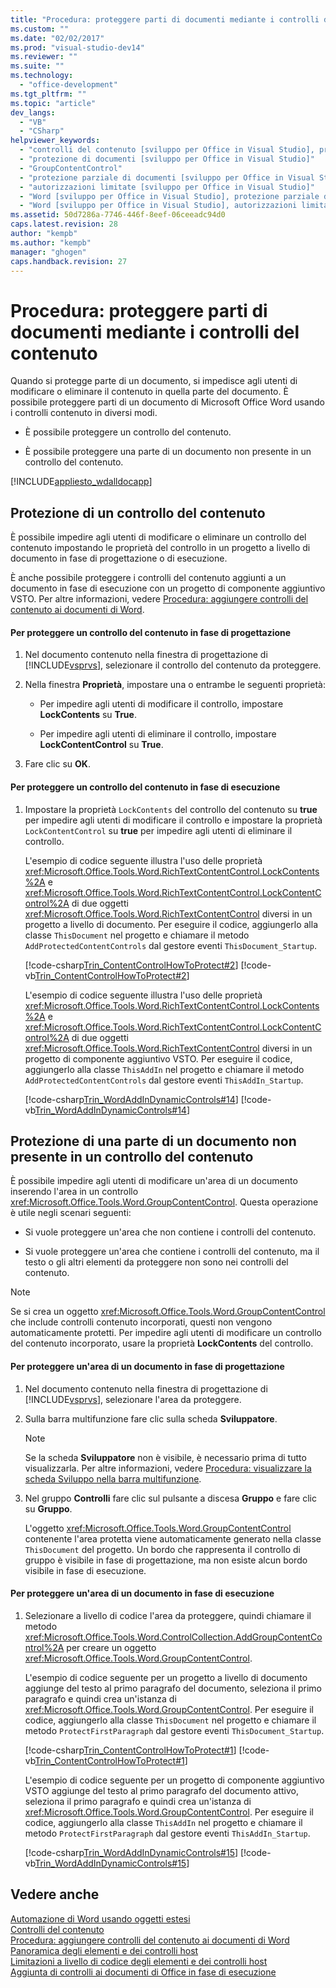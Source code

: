 ```yaml
---
title: "Procedura: proteggere parti di documenti mediante i controlli del contenuto"
ms.custom: ""
ms.date: "02/02/2017"
ms.prod: "visual-studio-dev14"
ms.reviewer: ""
ms.suite: ""
ms.technology: 
  - "office-development"
ms.tgt_pltfrm: ""
ms.topic: "article"
dev_langs: 
  - "VB"
  - "CSharp"
helpviewer_keywords: 
  - "controlli del contenuto [sviluppo per Office in Visual Studio], protezione di documenti"
  - "protezione di documenti [sviluppo per Office in Visual Studio]"
  - "GroupContentControl"
  - "protezione parziale di documenti [sviluppo per Office in Visual Studio]"
  - "autorizzazioni limitate [sviluppo per Office in Visual Studio]"
  - "Word [sviluppo per Office in Visual Studio], protezione parziale di documenti"
  - "Word [sviluppo per Office in Visual Studio], autorizzazioni limitate"
ms.assetid: 50d7286a-7746-446f-8eef-06ceeadc94d0
caps.latest.revision: 28
author: "kempb"
ms.author: "kempb"
manager: "ghogen"
caps.handback.revision: 27
---
```

# Procedura: proteggere parti di documenti mediante i controlli del contenuto
  Quando si protegge parte di un documento, si impedisce agli utenti di modificare o eliminare il contenuto in quella parte del documento.  È possibile proteggere parti di un documento di Microsoft Office Word usando i controlli contenuto in diversi modi.  
  
-   È possibile proteggere un controllo del contenuto.  
  
-   È possibile proteggere una parte di un documento non presente in un controllo del contenuto.  
  
 [!INCLUDE[appliesto_wdalldocapp](../vsto/includes/appliesto-wdalldocapp-md.md)]  
  
##  <a name="EditDeleteControl"></a> Protezione di un controllo del contenuto  
 È possibile impedire agli utenti di modificare o eliminare un controllo del contenuto impostando le proprietà del controllo in un progetto a livello di documento in fase di progettazione o di esecuzione.  
  
 È anche possibile proteggere i controlli del contenuto aggiunti a un documento in fase di esecuzione con un progetto di componente aggiuntivo VSTO.  Per altre informazioni, vedere [Procedura: aggiungere controlli del contenuto ai documenti di Word](../vsto/how-to-add-content-controls-to-word-documents.md).  
  
#### Per proteggere un controllo del contenuto in fase di progettazione  
  
1.  Nel documento contenuto nella finestra di progettazione di [!INCLUDE[vsprvs](../sharepoint/includes/vsprvs-md.md)], selezionare il controllo del contenuto da proteggere.  
  
2.  Nella finestra **Proprietà**, impostare una o entrambe le seguenti proprietà:  
  
    -   Per impedire agli utenti di modificare il controllo, impostare **LockContents** su **True**.  
  
    -   Per impedire agli utenti di eliminare il controllo, impostare **LockContentControl** su **True**.  
  
3.  Fare clic su **OK**.  
  
#### Per proteggere un controllo del contenuto in fase di esecuzione  
  
1.  Impostare la proprietà `LockContents` del controllo del contenuto su **true** per impedire agli utenti di modificare il controllo e impostare la proprietà `LockContentControl` su **true** per impedire agli utenti di eliminare il controllo.  
  
     L'esempio di codice seguente illustra l'uso delle proprietà <xref:Microsoft.Office.Tools.Word.RichTextContentControl.LockContents%2A> e <xref:Microsoft.Office.Tools.Word.RichTextContentControl.LockContentControl%2A> di due oggetti <xref:Microsoft.Office.Tools.Word.RichTextContentControl> diversi in un progetto a livello di documento.  Per eseguire il codice, aggiungerlo alla classe `ThisDocument` nel progetto e chiamare il metodo `AddProtectedContentControls` dal gestore eventi `ThisDocument_Startup`.  
  
     [!code-csharp[Trin_ContentControlHowToProtect#2](../snippets/csharp/VS_Snippets_OfficeSP/Trin_ContentControlHowToProtect/CS/ThisDocument.cs#2)]
     [!code-vb[Trin_ContentControlHowToProtect#2](../snippets/visualbasic/VS_Snippets_OfficeSP/Trin_ContentControlHowToProtect/VB/ThisDocument.vb#2)]  
  
     L'esempio di codice seguente illustra l'uso delle proprietà <xref:Microsoft.Office.Tools.Word.RichTextContentControl.LockContents%2A> e <xref:Microsoft.Office.Tools.Word.RichTextContentControl.LockContentControl%2A> di due oggetti <xref:Microsoft.Office.Tools.Word.RichTextContentControl> diversi in un progetto di componente aggiuntivo VSTO.  Per eseguire il codice, aggiungerlo alla classe `ThisAddIn` nel progetto e chiamare il metodo `AddProtectedContentControls` dal gestore eventi `ThisAddIn_Startup`.  
  
     [!code-csharp[Trin_WordAddInDynamicControls#14](../snippets/csharp/VS_Snippets_OfficeSP/Trin_WordAddInDynamicControls/CS/ThisAddIn.cs#14)]
     [!code-vb[Trin_WordAddInDynamicControls#14](../snippets/visualbasic/VS_Snippets_OfficeSP/Trin_WordAddInDynamicControls/VB/ThisAddIn.vb#14)]  
  
## Protezione di una parte di un documento non presente in un controllo del contenuto  
 È possibile impedire agli utenti di modificare un'area di un documento inserendo l'area in un controllo <xref:Microsoft.Office.Tools.Word.GroupContentControl>.  Questa operazione è utile negli scenari seguenti:  
  
-   Si vuole proteggere un'area che non contiene i controlli del contenuto.  
  
-   Si vuole proteggere un'area che contiene i controlli del contenuto, ma il testo o gli altri elementi da proteggere non sono nei controlli del contenuto.  
  
> [!NOTE]  
>  Se si crea un oggetto <xref:Microsoft.Office.Tools.Word.GroupContentControl> che include controlli contenuto incorporati, questi non vengono automaticamente protetti.  Per impedire agli utenti di modificare un controllo del contenuto incorporato, usare la proprietà **LockContents** del controllo.  
  
#### Per proteggere un'area di un documento in fase di progettazione  
  
1.  Nel documento contenuto nella finestra di progettazione di [!INCLUDE[vsprvs](../sharepoint/includes/vsprvs-md.md)], selezionare l'area da proteggere.  
  
2.  Sulla barra multifunzione fare clic sulla scheda **Sviluppatore**.  
  
    > [!NOTE]  
    >  Se la scheda **Sviluppatore** non è visibile, è necessario prima di tutto visualizzarla.  Per altre informazioni, vedere [Procedura: visualizzare la scheda Sviluppo nella barra multifunzione](../vsto/how-to-show-the-developer-tab-on-the-ribbon.md).  
  
3.  Nel gruppo **Controlli** fare clic sul pulsante a discesa **Gruppo** e fare clic su **Gruppo**.  
  
     L'oggetto <xref:Microsoft.Office.Tools.Word.GroupContentControl> contenente l'area protetta viene automaticamente generato nella classe `ThisDocument` del progetto.  Un bordo che rappresenta il controllo di gruppo è visibile in fase di progettazione, ma non esiste alcun bordo visibile in fase di esecuzione.  
  
#### Per proteggere un'area di un documento in fase di esecuzione  
  
1.  Selezionare a livello di codice l'area da proteggere, quindi chiamare il metodo <xref:Microsoft.Office.Tools.Word.ControlCollection.AddGroupContentControl%2A> per creare un oggetto <xref:Microsoft.Office.Tools.Word.GroupContentControl>.  
  
     L'esempio di codice seguente per un progetto a livello di documento aggiunge del testo al primo paragrafo del documento, seleziona il primo paragrafo e quindi crea un'istanza di <xref:Microsoft.Office.Tools.Word.GroupContentControl>.  Per eseguire il codice, aggiungerlo alla classe `ThisDocument` nel progetto e chiamare il metodo `ProtectFirstParagraph` dal gestore eventi `ThisDocument_Startup`.  
  
     [!code-csharp[Trin_ContentControlHowToProtect#1](../snippets/csharp/VS_Snippets_OfficeSP/Trin_ContentControlHowToProtect/CS/ThisDocument.cs#1)]
     [!code-vb[Trin_ContentControlHowToProtect#1](../snippets/visualbasic/VS_Snippets_OfficeSP/Trin_ContentControlHowToProtect/VB/ThisDocument.vb#1)]  
  
     L'esempio di codice seguente per un progetto di componente aggiuntivo VSTO aggiunge del testo al primo paragrafo del documento attivo, seleziona il primo paragrafo e quindi crea un'istanza di <xref:Microsoft.Office.Tools.Word.GroupContentControl>.  Per eseguire il codice, aggiungerlo alla classe `ThisAddIn` nel progetto e chiamare il metodo `ProtectFirstParagraph` dal gestore eventi `ThisAddIn_Startup`.  
  
     [!code-csharp[Trin_WordAddInDynamicControls#15](../snippets/csharp/VS_Snippets_OfficeSP/Trin_WordAddInDynamicControls/CS/ThisAddIn.cs#15)]
     [!code-vb[Trin_WordAddInDynamicControls#15](../snippets/visualbasic/VS_Snippets_OfficeSP/Trin_WordAddInDynamicControls/VB/ThisAddIn.vb#15)]  
  
## Vedere anche  
 [Automazione di Word usando oggetti estesi](../vsto/automating-word-by-using-extended-objects.md)   
 [Controlli del contenuto](../vsto/content-controls.md)   
 [Procedura: aggiungere controlli del contenuto ai documenti di Word](../vsto/how-to-add-content-controls-to-word-documents.md)   
 [Panoramica degli elementi e dei controlli host](../vsto/host-items-and-host-controls-overview.md)   
 [Limitazioni a livello di codice degli elementi e dei controlli host](../vsto/programmatic-limitations-of-host-items-and-host-controls.md)   
 [Aggiunta di controlli ai documenti di Office in fase di esecuzione](../vsto/adding-controls-to-office-documents-at-run-time.md)  
  
  